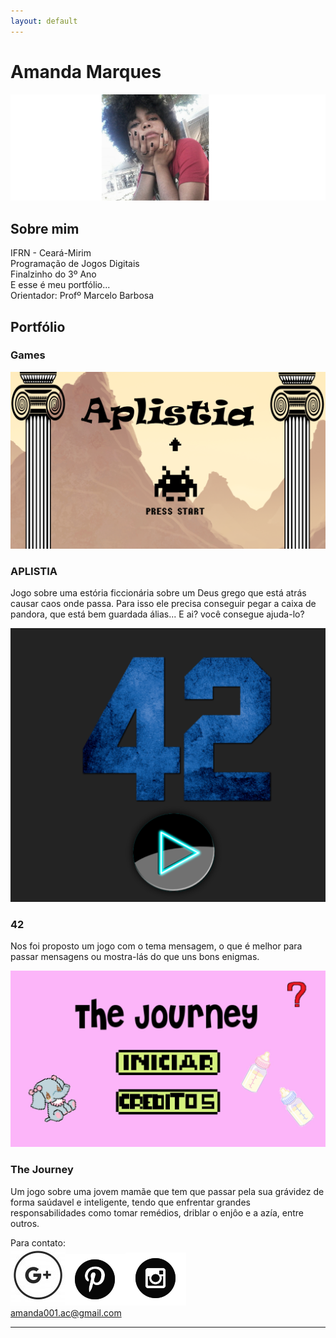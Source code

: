 ```yaml
---
layout: default
---
```


# Amanda Marques   

![](git.PNG)

## Sobre mim
  IFRN - Ceará-Mirim   
  Programação de Jogos Digitais   
  Finalzinho do 3º Ano   
  E esse é meu portfólio...   
  Orientador: Profº Marcelo Barbosa
## Portfólio   
### Games

[![](aplistia.png)](https://amanda13.github.io/Aplistia/)  
### APLISTIA   
  Jogo sobre uma estória ficcionária sobre um Deus grego que está atrás causar caos onde passa. Para isso ele precisa conseguir pegar a caixa de pandora, que está bem guardada álias... E ai? você consegue ajuda-lo?  
  
  
[![](42.PNG)](https://amanda13.github.io/amanda13.github.io/Jogo/)  
### 42   
  Nos foi proposto um jogo com o tema mensagem, o que é melhor para passar mensagens ou mostra-lás do que uns bons enigmas.  
  
  
[![](journey.png)](amanda13.github.io/TheJourney/)   
### The Journey   
  Um jogo sobre uma jovem mamãe que tem que passar pela sua grávidez de forma saúdavel e inteligente, tendo que enfrentar grandes responsabilidades como tomar remédios, driblar o enjôo e a azía, entre outros.




Para contato:   
![](gmail.png)[![](pin.png)](pinterest.com/imamandamarques/)[![](insta.png)](instagram.com/imamandamarques)   
amanda001.ac@gmail.com
* * *

[//]: # (Não aparece)


